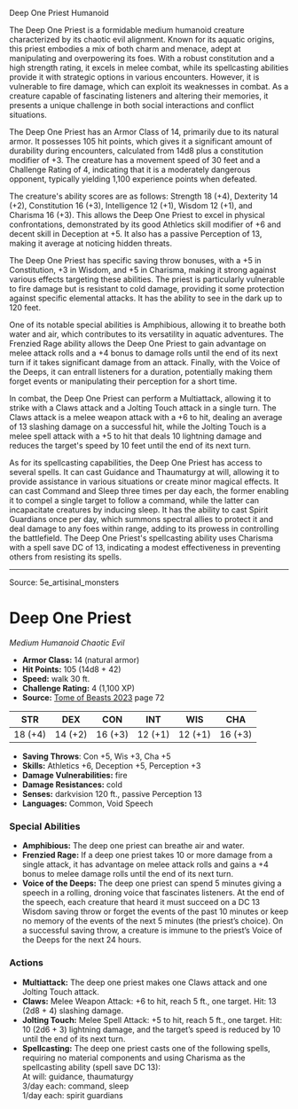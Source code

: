 <MonsterName/>Deep One Priest</MonsterName>
<CreatureType/>Humanoid</CreatureType>

<summary>The Deep One Priest is a formidable medium humanoid creature characterized by its chaotic evil alignment. Known for its aquatic origins, this priest embodies a mix of both charm and menace, adept at manipulating and overpowering its foes. With a robust constitution and a high strength rating, it excels in melee combat, while its spellcasting abilities provide it with strategic options in various encounters. However, it is vulnerable to fire damage, which can exploit its weaknesses in combat. As a creature capable of fascinating listeners and altering their memories, it presents a unique challenge in both social interactions and conflict situations.</summary>

<detail>

The Deep One Priest has an Armor Class of 14, primarily due to its natural armor. It possesses 105 hit points, which gives it a significant amount of durability during encounters, calculated from 14d8 plus a constitution modifier of +3. The creature has a movement speed of 30 feet and a Challenge Rating of 4, indicating that it is a moderately dangerous opponent, typically yielding 1,100 experience points when defeated. 

The creature's ability scores are as follows: Strength 18 (+4), Dexterity 14 (+2), Constitution 16 (+3), Intelligence 12 (+1), Wisdom 12 (+1), and Charisma 16 (+3). This allows the Deep One Priest to excel in physical confrontations, demonstrated by its good Athletics skill modifier of +6 and decent skill in Deception at +5. It also has a passive Perception of 13, making it average at noticing hidden threats.

The Deep One Priest has specific saving throw bonuses, with a +5 in Constitution, +3 in Wisdom, and +5 in Charisma, making it strong against various effects targeting these abilities. The priest is particularly vulnerable to fire damage but is resistant to cold damage, providing it some protection against specific elemental attacks. It has the ability to see in the dark up to 120 feet.

One of its notable special abilities is Amphibious, allowing it to breathe both water and air, which contributes to its versatility in aquatic adventures. The Frenzied Rage ability allows the Deep One Priest to gain advantage on melee attack rolls and a +4 bonus to damage rolls until the end of its next turn if it takes significant damage from an attack. Finally, with the Voice of the Deeps, it can entrall listeners for a duration, potentially making them forget events or manipulating their perception for a short time.

In combat, the Deep One Priest can perform a Multiattack, allowing it to strike with a Claws attack and a Jolting Touch attack in a single turn. The Claws attack is a melee weapon attack with a +6 to hit, dealing an average of 13 slashing damage on a successful hit, while the Jolting Touch is a melee spell attack with a +5 to hit that deals 10 lightning damage and reduces the target's speed by 10 feet until the end of its next turn.

As for its spellcasting capabilities, the Deep One Priest has access to several spells. It can cast Guidance and Thaumaturgy at will, allowing it to provide assistance in various situations or create minor magical effects. It can cast Command and Sleep three times per day each, the former enabling it to compel a single target to follow a command, while the latter can incapacitate creatures by inducing sleep. It has the ability to cast Spirit Guardians once per day, which summons spectral allies to protect it and deal damage to any foes within range, adding to its prowess in controlling the battlefield. The Deep One Priest's spellcasting ability uses Charisma with a spell save DC of 13, indicating a modest effectiveness in preventing others from resisting its spells.</detail>



---

Source: 5e_artisinal_monsters

# Deep One Priest

*Medium* *Humanoid* *Chaotic Evil*

- **Armor Class:** 14 (natural armor)
- **Hit Points:** 105 (14d8 + 42)
- **Speed:** walk 30 ft.
- **Challenge Rating:** 4 (1,100 XP)
- **Source:** [Tome of Beasts 2023](https://koboldpress.com/kpstore/product/tome-of-beasts-1-2023-edition/) page 72

| STR | DEX | CON | INT | WIS | CHA |
| --- | --- | --- | --- | --- | --- |
| 18 (+4) | 14 (+2) | 16 (+3) | 12 (+1) | 12 (+1) | 16 (+3) |

- **Saving Throws**: Con +5, Wis +3, Cha +5
- **Skills:** Athletics +6, Deception +5, Perception +3
- **Damage Vulnerabilities:** fire
- **Damage Resistances:** cold
- **Senses:** darkvision 120 ft., passive Perception 13
- **Languages:** Common, Void Speech

### Special Abilities

- **Amphibious:** The deep one priest can breathe air and water.
- **Frenzied Rage:** If a deep one priest takes 10 or more damage from a single attack, it has advantage on melee attack rolls and gains a +4 bonus to melee damage rolls until the end of its next turn.
- **Voice of the Deeps:** The deep one priest can spend 5 minutes giving a speech in a rolling, droning voice that fascinates listeners. At the end of the speech, each creature that heard it must succeed on a DC 13 Wisdom saving throw or forget the events of the past 10 minutes or keep no memory of the events of the next 5 minutes (the priest’s choice). On a successful saving throw, a creature is immune to the priest’s Voice of the Deeps for the next 24 hours.

### Actions

- **Multiattack:** The deep one priest makes one Claws attack and one Jolting Touch attack.
- **Claws:** Melee Weapon Attack: +6 to hit, reach 5 ft., one target. Hit: 13 (2d8 + 4) slashing damage.
- **Jolting Touch:** Melee Spell Attack: +5 to hit, reach 5 ft., one target. Hit: 10 (2d6 + 3) lightning damage, and the target’s speed is reduced by 10 until the end of its next turn.
- **Spellcasting:** The deep one priest casts one of the following spells, requiring no material components and using Charisma as the spellcasting ability (spell save DC 13):<br>At will: guidance, thaumaturgy<br>3/day each: command, sleep<br>1/day each: spirit guardians


